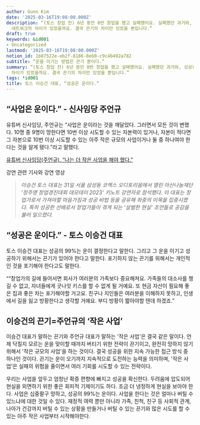 ```yaml
---
author: Gunn Kim
date: '2025-03-16T19:08:00.000Z'
description: “(토스 창업 전) 6년 동안 8번 창업을 했고 실패했어요. 실패했던 과거와, 성공궤도에 오른 현재를 비교했을 때 저의 지능과
  네트워크의 차이가 있었을까요. 결국 끈기의 차이만 있었을 뿐입니다.”
draft: true
keywords: &id001
- Uncategorized
lastmod: '2025-03-16T19:08:00.000Z'
notion_id: 1b87522e-eb2f-8186-8eb0-c9c4b492a782
subtitle: “운을 이기는 방법은 끈기 뿐이다.”
summary: “(토스 창업 전) 6년 동안 8번 창업을 했고 실패했어요. 실패했던 과거와, 성공궤도에 오른 현재를 비교했을 때 저의 지능과 네트워크의
  차이가 있었을까요. 결국 끈기의 차이만 있었을 뿐입니다.”
tags: *id001
title: 토스 이승건 대표, “성공은 운이다.”
---
```



## “사업은 운이다.” - 신사임당 주언규

유튜버 신사임당, 주언규는 “사업은 운이라는 것을 깨달았다. 그러면서 모든 것이 변했다. 10명 중 9명이 망한다면 10번 이상 시도할 수 있는 자본력이 있거나, 자본이 적다면 그 자본으로 10번 이상 시도할 수 있는 아주 작은 규모의 사업이거나 둘 중 하나여야 한다는 것을 알게 됐다.”라고 말했다.

[유튜버 신사임당(주언규), “나는 더 작은 사업을 해야 했다."](https://www.notion.so/6e1afcdae6484028a78af10c3041f82c) 


강연 관련 기사와 강연 영상

> *이승건 토스 대표는 31일 서울 삼성동 코엑스 오디토리움에서 열린 아산나눔재단 ‘정주영 창업경진대회 데모데이 2023’ 키노트 강연자로 참석했다. 이 대표는 창업가로서 가져야할 마음가짐과 성공 비법 등을 공유해 좌중의 이목을 집중시켰다. 특히 성공한 선배로서 창업가들이 겪게 되는 '살벌한 현실' 조언들로 공감을 불러 일으켰다.*


## “성공은 운이다.” - 토스 이승건 대표

토스 이승건 대표는 성공의 99%는 운이 결정한다고 말한다. 그리고 그 운을 이기고 성공하기 위해서는 끈기가 있어야 한다고 말한다. 포기하지 않는 끈기를 위해서는 개인적인 것을 포기해야 한다고도 말한다.


““창업가의 길에 들어서면 회사가 여러분의 가족보다 중요해져요. 가족들의 대소사를 챙길 수 없고, 자녀들에게 굿나잇 키스를 할 수 없게 될 거예요. 또 현금 자산이 필요해 좋은 집과 좋은 차는 포기해야할 거고요. 친구나 지인들은 여러분을 이해하지 못하고, 인생에서 길을 잃고 방황한다고 생각할 거예요. 부디 방황이 짧아야할 텐데 하겠죠.”


## 이승건의 끈기=주언규의 ‘작은 사업’

이승건 대표가 말하는 끈기와 주언규 대표가 말하는 '작은 사업'은 결국 같은 말이다. 언제 닥칠지 모르는 운을 맞이할 때까지 버티기 위한 전략이 끈기이고, 완전히 망하지 않기 위해서 '작은 규모의 사업'을 하는 것이다. 결국 성공을 위한 지속 가능한 접근 방식 중 하나인 것이다. 끈기는 운이 오기까지 지속적으로 도전하는 능력을 의미하며, '작은 사업'은 실패의 위험을 줄이면서 여러 기회를 시도할 수 있는 전략이다.

우리는 사업을 앞두고 엄청난 확증 편향에 빠지고 성공을 확신한다. 두려움에 압도되어 현실을 외면하기 위한 좋은 회피적 기제이기도 하다. 조금 더 냉정하게 현실을 보아야 한다. 사업은 십중팔구 망하고, 성공의 99%는 운이다. 사업을 한다는 것은 얼마나 버틸 수 있느냐에 대한 것일 수 있다. 재정적 여력 뿐만 아니라 가족, 친척, 친구 등 사회적 관계, 나아가 건강까지 버틸 수 있는 상황을 만들거나 버틸 수 있는 끈기와 많은 시도를 할 수 있는 아주 작은 사업부터 시작해야한다.


